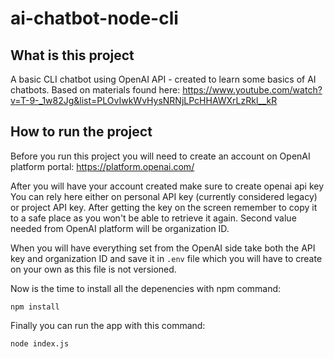 # ai-chatbot-node-cli

## What is this project

A basic CLI chatbot using OpenAI API - created to learn some basics of AI chatbots.
Based on materials found here: https://www.youtube.com/watch?v=T-9-_1w82Jg&list=PLOvIwkWvHysNRNjLPcHHAWXrLzRkl__kR

## How to run the project

Before you run this project you will need to create an account on OpenAI platform portal:
https://platform.openai.com/

After you will have your account created make sure to create openai api key
You can rely here either on personal API key (currently considered legacy) or project API key.
After getting the key on the screen remember to copy it to a safe place as you won't be able to retrieve it again.
Second value needed from OpenAI platform will be organization ID.

When you will have everything set from the OpenAI side take both the API key and organization ID and save it in `.env` file which you will have to create on your own as this file is not versioned.

Now is the time to install all the depenencies with npm command:

```
npm install
```

Finally you can run the app with this command:

```
node index.js
```
